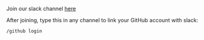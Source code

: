 Join our slack channel [here](https://cmelab.slack.com)

After joining, type this in any channel to link your GitHub account with slack:
```
/github login
```
